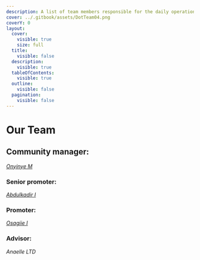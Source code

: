 ```yaml
---
description: A list of team members responsible for the daily operations of Dot.alert().
cover: ../.gitbook/assets/DotTeam04.png
coverY: 0
layout:
  cover:
    visible: true
    size: full
  title:
    visible: false
  description:
    visible: true
  tableOfContents:
    visible: true
  outline:
    visible: false
  pagination:
    visible: false
---
```


# Our Team

## Community manager:

[_Onyinye M_](https://twitter.com/ynnx\_\_\_)



### Senior promoter:

[_Abdulkadir I_](https://twitter.com/Gambo00004)



### Promoter:

[_Osagiie I_](https://twitter.com/0xosagiie)



### Advisor:

_Anaelle LTD_

